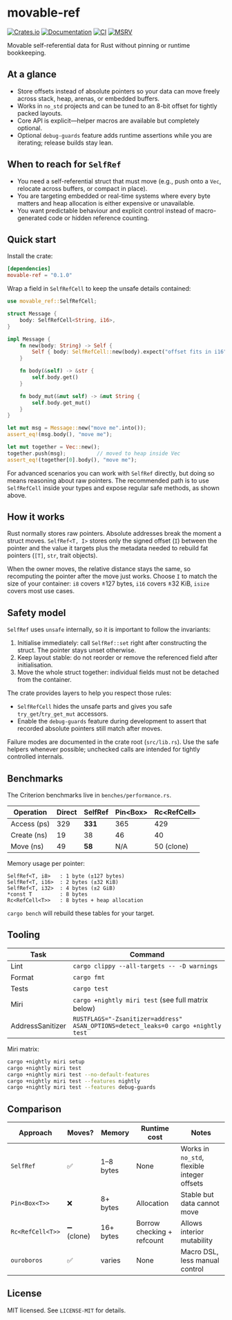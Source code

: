 # movable-ref

[![Crates.io](https://img.shields.io/crates/v/movable-ref.svg)](https://crates.io/crates/movable-ref)
[![Documentation](https://docs.rs/movable-ref/badge.svg)](https://docs.rs/movable-ref)
[![CI](https://github.com/engali94/movable-ref/workflows/CI/badge.svg)](https://github.com/engali94/movable-ref/actions)
[![MSRV](https://img.shields.io/badge/MSRV-1.70+-blue.svg)](https://github.com/engali94/movable-ref/actions)

Movable self-referential data for Rust without pinning or runtime bookkeeping.

## At a glance

- Store offsets instead of absolute pointers so your data can move freely across stack, heap, arenas, or embedded buffers.
- Works in `no_std` projects and can be tuned to an 8-bit offset for tightly packed layouts.
- Core API is explicit—helper macros are available but completely optional.
- Optional `debug-guards` feature adds runtime assertions while you are iterating; release builds stay lean.

## When to reach for `SelfRef`

- You need a self-referential struct that must move (e.g., push onto a `Vec`, relocate across buffers, or compact in place).
- You are targeting embedded or real-time systems where every byte matters and heap allocation is either expensive or unavailable.
- You want predictable behaviour and explicit control instead of macro-generated code or hidden reference counting.

## Quick start

Install the crate:

```toml
[dependencies]
movable-ref = "0.1.0"
```

Wrap a field in `SelfRefCell` to keep the unsafe details contained:

```rust
use movable_ref::SelfRefCell;

struct Message {
    body: SelfRefCell<String, i16>,
}

impl Message {
    fn new(body: String) -> Self {
        Self { body: SelfRefCell::new(body).expect("offset fits in i16") }
    }

    fn body(&self) -> &str {
        self.body.get()
    }

    fn body_mut(&mut self) -> &mut String {
        self.body.get_mut()
    }
}

let mut msg = Message::new("move me".into());
assert_eq!(msg.body(), "move me");

let mut together = Vec::new();
together.push(msg);          // moved to heap inside Vec
assert_eq!(together[0].body(), "move me");
```

For advanced scenarios you can work with `SelfRef` directly, but doing so means
reasoning about raw pointers. The recommended path is to use `SelfRefCell`
inside your types and expose regular safe methods, as shown above.

## How it works

Rust normally stores raw pointers. Absolute addresses break the moment a struct moves. `SelfRef<T, I>` stores only the signed offset (`I`) between the pointer and the value it targets plus the metadata needed to rebuild fat pointers (`[T]`, `str`, trait objects).

When the owner moves, the relative distance stays the same, so recomputing the pointer after the move just works. Choose `I` to match the size of your container: `i8` covers ±127 bytes, `i16` covers ±32 KiB, `isize` covers most use cases.

## Safety model

`SelfRef` uses `unsafe` internally, so it is important to follow the invariants:

1. Initialise immediately: call `SelfRef::set` right after constructing the struct. The pointer stays unset otherwise.
2. Keep layout stable: do not reorder or remove the referenced field after initialisation.
3. Move the whole struct together: individual fields must not be detached from the container.

The crate provides layers to help you respect those rules:

- `SelfRefCell` hides the unsafe parts and gives you safe `try_get`/`try_get_mut` accessors.
- Enable the `debug-guards` feature during development to assert that recorded absolute pointers still match after moves.

Failure modes are documented in the crate root (`src/lib.rs`). Use the safe helpers whenever possible; unchecked calls are intended for tightly controlled internals.

## Benchmarks

The Criterion benchmarks live in `benches/performance.rs`.

| Operation | Direct | SelfRef | Pin<Box<T>> | Rc<RefCell<T>> |
|-----------|--------|---------|-------------|----------------|
| Access (ps) | 329 | **331** | 365 | 429 |
| Create (ns) | 19 | 38 | 46 | 40 |
| Move (ns) | 49 | **58** | N/A | 50 (clone) |

Memory usage per pointer:

```
SelfRef<T, i8>   : 1 byte (±127 bytes)
SelfRef<T, i16>  : 2 bytes (±32 KiB)
SelfRef<T, i32>  : 4 bytes (±2 GiB)
*const T         : 8 bytes
Rc<RefCell<T>>   : 8 bytes + heap allocation
```

`cargo bench` will rebuild these tables for your target.

## Tooling

| Task | Command |
|------|---------|
| Lint | `cargo clippy --all-targets -- -D warnings` |
| Format | `cargo fmt` |
| Tests | `cargo test` |
| Miri | `cargo +nightly miri test` (see full matrix below) |
| AddressSanitizer | `RUSTFLAGS="-Zsanitizer=address" ASAN_OPTIONS=detect_leaks=0 cargo +nightly test` |

Miri matrix:

```bash
cargo +nightly miri setup
cargo +nightly miri test
cargo +nightly miri test --no-default-features
cargo +nightly miri test --features nightly
cargo +nightly miri test --features debug-guards
```

## Comparison

| Approach | Moves? | Memory | Runtime cost | Notes |
|----------|--------|--------|--------------|-------|
| `SelfRef` | ✅ | 1–8 bytes | None | Works in `no_std`, flexible integer offsets |
| `Pin<Box<T>>` | ❌ | 8+ bytes | Allocation | Stable but data cannot move |
| `Rc<RefCell<T>>` | ➖ (clone) | 16+ bytes | Borrow checking + refcount | Allows interior mutability |
| `ouroboros` | ✅ | varies | None | Macro DSL, less manual control |

## License

MIT licensed. See `LICENSE-MIT` for details.
